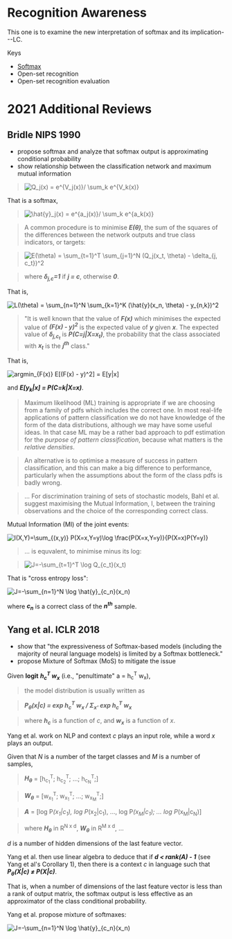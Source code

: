 # Recognition Awareness

This one is to examine the new interpretation of softmax and its implication---LC.

Keys

  * [Softmax](https://github.com/tatpongkatanyukul/papers/blob/main/RecogAwareness/softmax.md)
  * Open-set recognition
  * Open-set recognition evaluation

# 2021 Additional Reviews

## Bridle NIPS 1990

  * propose softmax and analyze that softmax output is approximating conditional probability
  * show relationship between the classification network and maximum mutual information

> ![Q_j(x) = e^{V_j(x)}/ \sum_k e^{V_k(x)}](https://latex.codecogs.com/svg.latex?Q_j(x)=e^{V_j(x)}/\sum_ke^{V_k(x)})

That is a softmax,

> ![\hat{y}_j(x) = e^{a_j(x)}/ \sum_k e^{a_k(x)}](https://latex.codecogs.com/svg.latex?\hat{y}_j(x)=e^{a_j(x)}/\sum_ke^{a_k(x)})

> A common procedure is to minimise ***E(θ)***, the sum of the squares of the differences between the network outputs and true class indicators, or targets:

> ![E(\theta) = \sum_{t=1}^T \sum_{j=1}^N (Q_j(x_t, \theta) - \delta_{j, c_t})^2](https://latex.codecogs.com/svg.latex?E(\theta)=\sum_{t=1}^T\sum_{j=1}^N(Q_j(x_t,\theta)-\delta_{j,c_t})^2)  

> where ***δ<sub>j,c</sub>=1*** if ***j = c***, otherwise ***0***.

That is, 

![L(\theta) = \sum_{n=1}^N \sum_{k=1}^K (\hat{y}(x_n, \theta) - y_{n,k})^2](https://latex.codecogs.com/svg.latex?L(\theta)=\sum_{n=1}^N\sum_{k=1}^K(\hat{y}_k(x_n,\theta)-y_{n,k})^2)

> "It is well known that the value of ***F(x)*** which minimises the expected value of ***(F(x) - y)<sup>2</sup>*** is the expected value of ***y*** given ***x***. The expected value of ***δ<sub>j,c<sub>t</sub></sub>*** is ***P(C=j|X=x<sub>t</sub>)***, the probability that the class associated with ***x<sub>t</sub>*** is the ***j<sup>th</sup>*** class."

That is,

![argmin_{F(x)} E[(F(x) - y)^2] = E[y|x]](https://latex.codecogs.com/svg.latex?argmin_{F(x)}E[(F(x)-y)^2]=E[y|x])

and ***E[y<sub>k</sub>|x] = P(C=k|X=x)***.

> Maximum likelihood (ML) training is appropriate if we are choosing from a family of pdfs which includes the correct one. In most real-life applications of pattern classification we do not have knowledge of the form of the data distributions, although we may have some useful ideas. In that case ML may be a rather bad approach to pdf estimation for the _purpose of pattern classification_, because what matters is the _relative densities_.

> An alternative is to optimise a measure of success in pattern classification, and this can make a big difference to performance, particularly when the assumptions about the form of the class pdfs is badly wrong.

> ... For discrimination training of sets of stochastic models, Bahl et al. suggest maximising the Mutual Information, I, between the training observations and the choice of the corresponding correct class.

Mutual Information (MI) of the joint events:

![I(X,Y)=\sum_{(x,y)} P(X=x,Y=y)\log \frac{P(X=x,Y=y)}{P(X=x)P(Y=y)}](https://latex.codecogs.com/svg.latex?I(X,Y)=\sum_{(x,y)}P(X=x,Y=y)\log\frac{P(X=x,Y=y)}{P(X=x)P(Y=y)})

> ... is equvalent, to minimise minus its log:

> ![J=-\sum_{t=1}^T \log Q_{c_t}(x_t)](https://latex.codecogs.com/svg.latex?J=-\sum_{t=1}^T\log(Q_{c_t}(x_t)))

That is "cross entropy loss":

![J=-\sum_{n=1}^N \log \hat{y}_{c_n}(x_n)](https://latex.codecogs.com/svg.latex?J=-\sum_{n=1}^N\log(\hat{y}_{c_n}(x_n)))

where ***c<sub>n</sub>*** is a correct class of the ***n<sup>th</sup>*** sample.


## Yang et al. ICLR 2018

  * show that "the expressiveness of Softmax-based models (including the majority of neural language models) is limited by a Softmax bottleneck."
  * propose Mixture of Softmax (MoS) to mitigate the issue

Given **logit** ***h<sub>c</sub><sup>T</sup> w<sub>x</sub>*** (i.e., "penultimate" a = h<sub>c</sub><sup>T</sup> w<sub>x</sub>),

> the model distribution is usually written as 

> ***P<sub>θ</sub>(x|c) = exp h<sub>c</sub><sup>T</sup> w<sub>x</sub> / Σ<sub>x'</sub> exp h<sub>c</sub><sup>T</sup> w<sub>x</sub>***

> where ***h<sub>c</sub>*** is a function of _c_, and ***w<sub>x</sub>*** is a function of _x_.

Yang et al. work on NLP and context _c_ plays an input role, while a word _x_ plays an output.

Given that _N_ is a number of the target classes and
_M_ is a number of samples,

> ***H<sub>θ</sub>*** = [h<sub>c<sub>1</sub></sub><sup>T</sup>; h<sub>c<sub>2</sub></sub><sup>T</sup>; ...; h<sub>c<sub>N</sub></sub><sup>T</sup>;]

> ***W<sub>θ</sub>*** = [w<sub>x<sub>1</sub></sub><sup>T</sup>; w<sub>x<sub>1</sub></sub><sup>T</sup>; ...; w<sub>x<sub>M</sub></sub><sup>T</sup>;] 

> ***A*** = [log P<sup>*</sup>(x<sub>1</sub>|c<sub>1</sub>), log P<sup>*</sup>(x<sub>2</sub>|c<sub>1</sub>), ..., log P<sup>*</sup>(x<sub>M</sub>|c<sub>1</sub>); ... log P<sup>*</sup>(x<sub>M</sub>|c<sub>N</sub>)]

> where ***H<sub>θ</sub>*** in R<sup>N x d</sup>, ***W<sub>θ</sub>*** in R<sup>M x d</sup>, ...

_d_ is a number of hidden dimensions of the last feature vector.

Yang et al. then use linear algebra to deduce that if ***d < rank(A) - 1*** (see Yang et al's Corollary 1), then there is a context _c_ in language such that ***P<sub>θ</sub>(X|c) ≠ P(X|c)***.

That is, when a number of dimensions of the last feature vector is less than a rank of output matrix, the softmax output is less effective as an approximator of the class conditional probability.

Yang et al. propose mixture of softmaxes:

![J=-\sum_{n=1}^N \log \hat{y}_{c_n}(x_n)](https://latex.codecogs.com/svg.latex?P_\theta(x|c))





